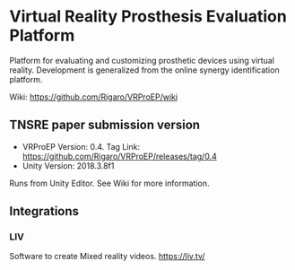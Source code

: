 # Virtual Reality Prosthesis Evaluation Platform
Platform for evaluating and customizing prosthetic devices using virtual reality.
Development is generalized from the online synergy identification platform.

Wiki: https://github.com/Rigaro/VRProEP/wiki

## TNSRE paper submission version
- VRProEP Version: 0.4. Tag Link: https://github.com/Rigaro/VRProEP/releases/tag/0.4
- Unity Version: 2018.3.8f1

Runs from Unity Editor. See Wiki for more information.

## Integrations
### LIV
Software to create Mixed reality videos.
https://liv.tv/

